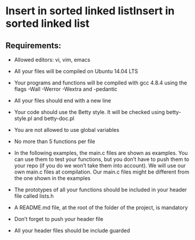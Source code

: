 # Insert in sorted linked listInsert in sorted linked list

## Requirements:

 * Allowed editors: vi, vim, emacs

 * All your files will be compiled on Ubuntu 14.04 LTS

 * Your programs and functions will be compiled with gcc 4.8.4 using the flags -Wall -Werror -Wextra and -pedantic

 * All your files should end with a new line

 * Your code should use the Betty style. It will be checked using betty-style.pl and betty-doc.pl

 * You are not allowed to use global variables

 * No more than 5 functions per file

 * In the following examples, the main.c files are shown as examples. You can use them to test your functions, but you don’t have to push them to your repo (if you do we won’t take them into account). We will use our own main.c files at compilation. Our main.c files might be different from the one shown in the examples

 * The prototypes of all your functions should be included in your header file called lists.h

 * A README.md file, at the root of the folder of the project, is mandatory

 * Don’t forget to push your header file

 * All your header files should be include guarded